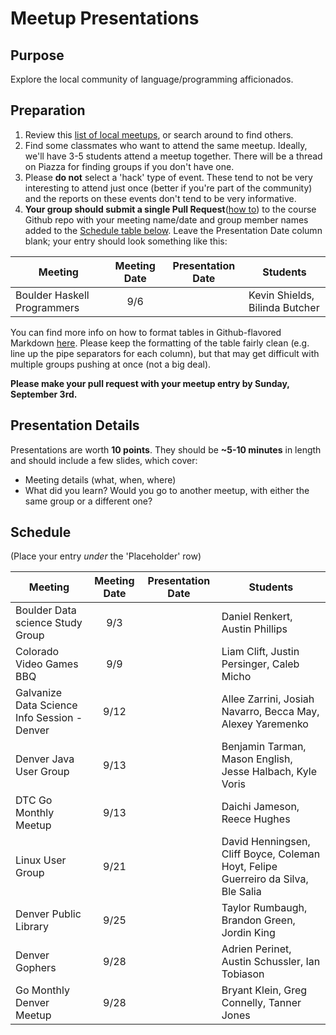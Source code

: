 Meetup Presentations
====================

Purpose
-------

Explore the local community of language/programming afficionados.

Preparation
-----------

1.  Review this [list of local
    meetups](https://www.meetup.com/topics/computer-programming/us/co/denver/),
    or search around to find others.
2.  Find some classmates who want to attend the same meetup. Ideally, we'll have
    3-5 students attend a meetup together. There will be a thread on Piazza for
    finding groups if you don't have one.
3.  Please **do not** select a 'hack' type of event. These tend to not be very
    interesting to attend just once (better if you're part of the community) and
    the reports on these events don't tend to be very informative.
4.  **Your group should submit a single Pull Request**([how
    to](https://help.github.com/articles/creating-a-pull-request-from-a-fork/))
    to the course Github repo with your meeting name/date and group member names
    added to the [Schedule table below](#schedule). Leave the Presentation Date
    column blank; your entry should look something like this:

Meeting                     | Meeting Date | Presentation Date | Students
-------                     | :----------: | :---------------: | --------
Boulder Haskell Programmers | 9/6          |                   | Kevin Shields, Bilinda Butcher

You can find more info on how to format tables in Github-flavored Markdown
[here](https://help.github.com/articles/organizing-information-with-tables/).
Please keep the formatting of the table fairly clean (e.g. line up the pipe
separators for each column), but that may get difficult with multiple groups
pushing at once (not a big deal).

**Please make your pull request with your meetup entry by Sunday, September
3rd.**

Presentation Details
--------------------

Presentations are worth **10 points**. They should be **\~5-10 minutes** in
length and should include a few slides, which cover:

-   Meeting details (what, when, where)
-   What did you learn? Would you go to another meetup, with either the same
    group or a different one?

Schedule
--------

(Place your entry *under* the 'Placeholder' row)


Meeting                                      | Meeting Date | Presentation Date | Students
-------                                      | :----------: | :---------------: | --------
Boulder Data science Study Group             | 9/3          |                   | Daniel Renkert, Austin Phillips
Colorado Video Games BBQ                     | 9/9          |                   | Liam Clift, Justin Persinger, Caleb Micho
Galvanize Data Science Info Session - Denver | 9/12         |                   | Allee Zarrini, Josiah Navarro, Becca May, Alexey Yaremenko
Denver Java User Group                       | 9/13         |                   | Benjamin Tarman, Mason English, Jesse Halbach, Kyle Voris
DTC Go Monthly Meetup                        | 9/13         |                   | Daichi Jameson, Reece Hughes
Linux User Group                             | 9/21         |                   | David Henningsen, Cliff Boyce, Coleman Hoyt, Felipe Guerreiro da Silva, Ble Salia
Denver Public Library                        | 9/25         |                   | Taylor Rumbaugh, Brandon Green, Jordin King
Denver Gophers                               | 9/28         |                   | Adrien Perinet, Austin Schussler, Ian Tobiason
Go Monthly Denver Meetup                     | 9/28         |                   | Bryant Klein, Greg Connelly, Tanner Jones
